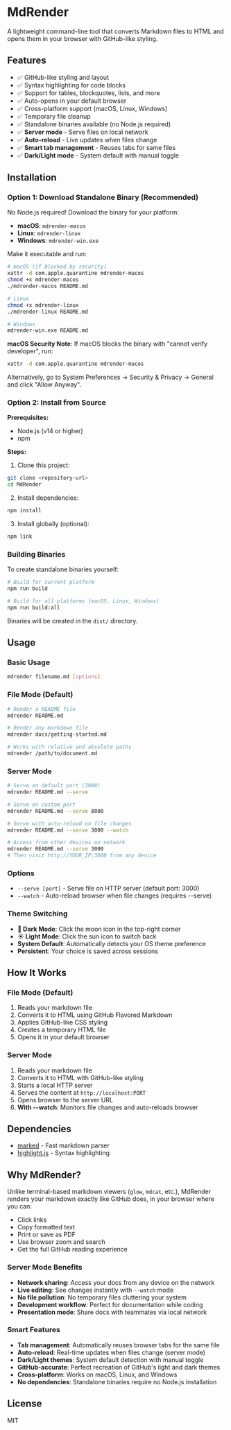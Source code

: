 # MdRender

A lightweight command-line tool that converts Markdown files to HTML and opens them in your browser with GitHub-like styling.

## Features

- ✅ GitHub-like styling and layout
- ✅ Syntax highlighting for code blocks  
- ✅ Support for tables, blockquotes, lists, and more
- ✅ Auto-opens in your default browser
- ✅ Cross-platform support (macOS, Linux, Windows)
- ✅ Temporary file cleanup
- ✅ Standalone binaries available (no Node.js required)
- ✅ **Server mode** - Serve files on local network
- ✅ **Auto-reload** - Live updates when files change
- ✅ **Smart tab management** - Reuses tabs for same files
- ✅ **Dark/Light mode** - System default with manual toggle

## Installation

### Option 1: Download Standalone Binary (Recommended)

No Node.js required! Download the binary for your platform:

- **macOS**: `mdrender-macos`
- **Linux**: `mdrender-linux` 
- **Windows**: `mdrender-win.exe`

Make it executable and run:
```bash
# macOS (if blocked by security)
xattr -d com.apple.quarantine mdrender-macos
chmod +x mdrender-macos
./mdrender-macos README.md

# Linux
chmod +x mdrender-linux
./mdrender-linux README.md

# Windows
mdrender-win.exe README.md
```

**macOS Security Note**: If macOS blocks the binary with "cannot verify developer", run:
```bash
xattr -d com.apple.quarantine mdrender-macos
```
Alternatively, go to System Preferences → Security & Privacy → General and click "Allow Anyway".

### Option 2: Install from Source

**Prerequisites:**
- Node.js (v14 or higher)
- npm

**Steps:**
1. Clone this project:
```bash
git clone <repository-url>
cd MdRender
```

2. Install dependencies:
```bash
npm install
```

3. Install globally (optional):
```bash
npm link
```

### Building Binaries

To create standalone binaries yourself:

```bash
# Build for current platform
npm run build

# Build for all platforms (macOS, Linux, Windows)
npm run build:all
```

Binaries will be created in the `dist/` directory.

## Usage

### Basic Usage
```bash
mdrender filename.md [options]
```

### File Mode (Default)
```bash
# Render a README file
mdrender README.md

# Render any markdown file
mdrender docs/getting-started.md

# Works with relative and absolute paths
mdrender /path/to/document.md
```

### Server Mode
```bash
# Serve on default port (3000)
mdrender README.md --serve

# Serve on custom port
mdrender README.md --serve 8080

# Serve with auto-reload on file changes
mdrender README.md --serve 3000 --watch

# Access from other devices on network
mdrender README.md --serve 3000
# Then visit http://YOUR_IP:3000 from any device
```

### Options
- `--serve [port]` - Serve file on HTTP server (default port: 3000)
- `--watch` - Auto-reload browser when file changes (requires --serve)

### Theme Switching
- **🌙 Dark Mode**: Click the moon icon in the top-right corner
- **☀️ Light Mode**: Click the sun icon to switch back
- **System Default**: Automatically detects your OS theme preference
- **Persistent**: Your choice is saved across sessions

## How It Works

### File Mode (Default)
1. Reads your markdown file
2. Converts it to HTML using GitHub Flavored Markdown
3. Applies GitHub-like CSS styling
4. Creates a temporary HTML file
5. Opens it in your default browser

### Server Mode
1. Reads your markdown file
2. Converts it to HTML with GitHub-like styling
3. Starts a local HTTP server
4. Serves the content at `http://localhost:PORT`
5. Opens browser to the server URL
6. **With --watch**: Monitors file changes and auto-reloads browser

## Dependencies

- [marked](https://marked.js.org/) - Fast markdown parser
- [highlight.js](https://highlightjs.org/) - Syntax highlighting

## Why MdRender?

Unlike terminal-based markdown viewers (`glow`, `mdcat`, etc.), MdRender renders your markdown exactly like GitHub does, in your browser where you can:

- Click links
- Copy formatted text
- Print or save as PDF
- Use browser zoom and search
- Get the full GitHub reading experience

### Server Mode Benefits

- **Network sharing**: Access your docs from any device on the network
- **Live editing**: See changes instantly with `--watch` mode
- **No file pollution**: No temporary files cluttering your system
- **Development workflow**: Perfect for documentation while coding
- **Presentation mode**: Share docs with teammates via local network

### Smart Features

- **Tab management**: Automatically reuses browser tabs for the same file
- **Auto-reload**: Real-time updates when files change (server mode)
- **Dark/Light themes**: System default detection with manual toggle
- **GitHub-accurate**: Perfect recreation of GitHub's light and dark themes
- **Cross-platform**: Works on macOS, Linux, and Windows
- **No dependencies**: Standalone binaries require no Node.js installation

## License

MIT